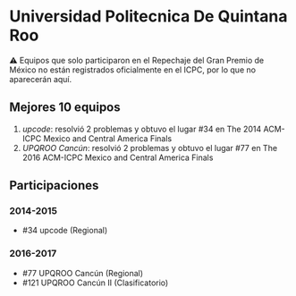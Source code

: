 # Universidad Politecnica De Quintana Roo

:warning: Equipos que solo participaron en el Repechaje del Gran Premio de México no están registrados oficialmente en el ICPC, por lo que no aparecerán aquí.

## Mejores 10 equipos

1. _upcode_: resolvió 2 problemas y obtuvo el lugar #34 en The 2014 ACM-ICPC Mexico and Central America Finals
1. _UPQROO Cancún_: resolvió 2 problemas y obtuvo el lugar #77 en The 2016 ACM-ICPC Mexico and Central America Finals

## Participaciones

### 2014-2015

- #34 upcode (Regional)

### 2016-2017

- #77 UPQROO Cancún (Regional)
- #121 UPQROO Cancún II (Clasificatorio)



